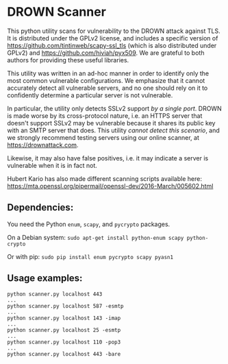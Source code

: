 DROWN Scanner
=============

This python utility scans for vulnerability to the DROWN attack against TLS.
It is distributed under the GPLv2 license, and includes a specific version of
https://github.com/tintinweb/scapy-ssl_tls (which is also distributed under GPLv2)
and
https://github.com/hiviah/pyx509.
We are grateful to both authors for providing these useful libraries.

This utility was written in an ad-hoc manner in order to identify
only the most common vulnerable configurations.
We emphasize that it cannot accurately detect all vulnerable servers,
and no one should rely on it to confidently determine a particular server is not vulnerable.

In particular, the utility only detects SSLv2 support *by a single port*.
DROWN is made worse by its cross-protocol nature, i.e.
an HTTPS server that doesn't support SSLv2 may be vulnerable
because it shares its public key with an SMTP server that does.
This utility *cannot detect this scenario*, and we strongly recommend
testing servers using our online scanner, at https://drownattack.com.

Likewise, it may also have false positives,
i.e. it may indicate a server is vulnerable when it is in fact not.

Hubert Kario has also made different scanning scripts available here:
https://mta.openssl.org/pipermail/openssl-dev/2016-March/005602.html

Dependencies:
--------------
You need the Python `enum`, `scapy`, and `pycrypto` packages.

On a Debian system: `sudo apt-get install python-enum scapy python-crypto`

Or with pip: `sudo pip install enum pycrypto scapy pyasn1`

Usage examples:
---------------
```
python scanner.py localhost 443
...
python scanner.py localhost 587 -esmtp
...
python scanner.py localhost 143 -imap
...
python scanner.py localhost 25 -esmtp
...
python scanner.py localhost 110 -pop3
...
python scanner.py localhost 443 -bare
````
